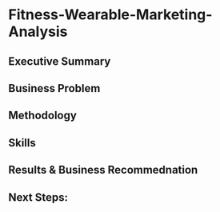 # Fitness-Wearable-Marketing-Analysis


## Executive Summary

## Business Problem

## Methodology

## Skills

## Results & Business Recommednation

## Next Steps:
